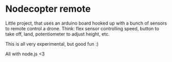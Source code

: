 Nodecopter remote
=================

Little project, that uses an arduino board hooked up with a bunch of sensors
to remote control a drone. Think: flex sensor controlling speed, button to 
take off, land, potentiometer to adjust height, etc.

This is all very experimental, but good fun :)

All with node.js <3
